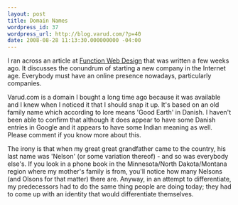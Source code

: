 ```yaml
---
layout: post
title: Domain Names
wordpress_id: 37
wordpress_url: http://blog.varud.com/?p=40
date: 2008-08-28 11:13:30.000000000 -04:00
---
```

I ran across an article at <a href="http://wefunction.com/2008/07/creative-domain-names/">Function Web Design</a> that was written a few weeks ago.  It discusses the conundrum of starting a new company in the Internet age.  Everybody must have an online presence nowadays, particularly companies.

Varud.com is a domain I bought a long time ago because it was available and I knew when I noticed it that I should snap it up.  It's based on an old family name which according to lore means 'Good Earth' in Danish.  I haven't been able to confirm that although it does appear to have some Danish entries in Google and it appears to have some Indian meaning as well.  Please comment if you know more about this.

The irony is that when my great great grandfather came to the country, his last name was 'Nelson' (or some variation thereof) - and so was everybody else's.  If you look in a phone book in the Minnesota/North Dakota/Montana region where my mother's family is from, you'll notice how many Nelsons (and Olsons for that matter) there are.  Anyway, in an attempt to differentiate, my predecessors had to do the same thing people are doing today; they had to come up with an identity that would differentiate themselves.
